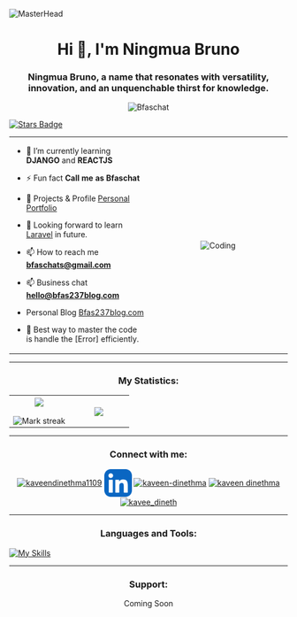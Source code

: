 ![MasterHead](https://imgs.search.brave.com/mT2PNe561Ko7Wdl56YqTzhYTTkrwe1-n_EO_1U10WPE/rs:fit:1200:840:1/g:ce/aHR0cHM6Ly9zdGF0/aWMxLm1ha2V1c2Vv/ZmltYWdlcy5jb20v/d29yZHByZXNzL3dw/LWNvbnRlbnQvdXBs/b2Fkcy8yMDE4LzEx/L2Rhcmstd2FsbHBh/cGVycy5qcGc)

<h1 align="center">Hi 👋, I'm Ningmua Bruno</h1>
<h3 align="center">Ningmua Bruno, a name that resonates with versatility, innovation, and an unquenchable thirst for knowledge. </h3>
<p align="center"> <img src="https://komarev.com/ghpvc/?username=Bfaschat&label=Profile%20views&color=0e75b6&style=flat" alt="Bfaschat" /> </p>
<a href="https://github.com/Bfaschat"><img src="https://img.shields.io/github/stars/Bfaschat" alt="Stars Badge"/></a>

<table align="center">
<tr border="none">
<td width="50%" align="left">
  
- 🌱 I’m currently learning **DJANGO** and **REACTJS**
  
- ⚡ Fun fact **Call me as Bfaschat**
  
- 🔭 Projects & Profile [Personal Portfolio](https://bfaschat.com/projects)

- 🌱 Looking forward to learn [Laravel](https://laravel.com/) in future.

- 📫 How to reach me **bfaschats@gmail.com**

-  📫 Business chat **hello@bfas237blog.com**

- Personal Blog [Bfas237blog.com](https://Bfas237blog.com/)

- 📄 Best way to master the code is handle the [Error] efficiently.


</td>
<td width="50%" align="center">

  <img align="center" alt="Coding" width="450" src="https://repository-images.githubusercontent.com/588181932/e36ec678-7984-4cdd-8e4c-a3932772ff8e">

  
  </td>
</tr>
</table>

---

<h3 align="center">My Statistics:</h3>
<p align="center">
<table align="center">
<tr border="none">
<td width="50%" align="center">
  
  <img  align="center"  src="https://github-readme-stats.vercel.app/api?username=Bfaschat&theme=dark&show_icons=true&count_private=true" />
  <br></br>
  <img  title="🔥 Get streak stats for your profile at git.io/streak-stats" alt="Mark streak" src="https://github-readme-streak-stats.herokuapp.com/?user=Bfaschat&theme=dark&hide_border=false" /> 
</td>
<td width="50%" align="center">

  <img  align="center"  src="https://github-readme-stats.anuraghazra1.vercel.app/api/top-langs/?username=Bfaschat&theme=dark&hide_border=false&no-bg=true&no-frame=true&langs_count=10"/>
  
  </td>
</tr>
</table>

---

<h3 align="center">Connect with me:</h3>
<p align="center">
<a href="https://www.youtube.com/channel/Bfas237Forum" target="blank"><img align="center" src="https://static-00.iconduck.com/assets.00/youtube-icon-2048x2048-gedp2icy.png" alt="kaveendinethma1109" height="50" width="50" /></a>
<a href="https://linkedin.com/in/Bfaschat" target="blank"><img align="center" src="https://github.com/tandpfun/skill-icons/blob/main/icons/LinkedIn.svg" alt="kaveendinethma" height="50" width="50" /></a>
<a href="https://stackexchange.com/users/11972558/bfaschat" target="blank"><img align="center" src="https://raw.githubusercontent.com/rahuldkjain/github-profile-readme-generator/master/src/images/icons/Social/stack-overflow.svg" alt="kaveen-dinethma" height="50" width="50" /></a>
<a href="https://fb.com/ningmuabruno" target="blank"><img align="center" src="https://raw.githubusercontent.com/rahuldkjain/github-profile-readme-generator/master/src/images/icons/Social/facebook.svg" alt="kaveen dinethma" height="50" width="50" /></a>
<a href="https://www.instagram.com/Bfaschat/" target="blank"><img align="center" src="https://www.edigitalagency.com.au/wp-content/uploads/new-Instagram-icon-png-full-colour.png" alt="kavee_dineth" height="50" width="50" /></a>
</p>

---

<h3 align="center">Languages and Tools:</h3>

[![My Skills](https://skillicons.dev/icons?i=aws,gcp,azure,react,vue,flutter,python,kotlin,java,laravel,php,bootstrap,firebase,go,typescript,html,nodejs,mongodb,expressjs,tailwindcss,postman,css,javascript&perline=18)](https://bfaschat.com)

---

<h3 align="center">Support:</h3>
<p align="center">Coming Soon</p>


